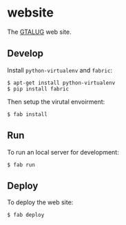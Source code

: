 website
=======

The [GTALUG](http://gtalug.org/ "Greater Toronto Area Linux User Group") web site.

## Develop

Install `python-virtualenv` and `fabric‎`:

	$ apt-get install python-virtualenv‎
	$ pip install fabric

Then setup the virutal envoirment:

	$ fab install

## Run

To run an local server for development:

	$ fab run

## Deploy

To deploy the web site:

	$ fab deploy
